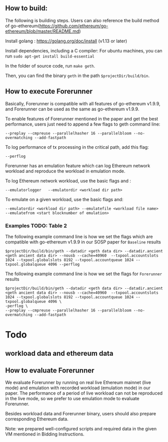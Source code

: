 ## How to build:  

The following is building steps. Users can also reference the build method of go-ethereum(https://github.com/ethereum/go-ethereum/blob/master/README.md) 

Install golang : https://golang.org/doc/install  (v1.13 or later) 

Install dependencies, including a C compiler: For ubuntu machines, you can run `sudo apt-get install build-essential` 

In the folder of source code, run `make geth`.  

Then, you can find the binary `geth` in the path `$projectDir/build/bin`. 

## How to execute Forerunner 

Basically, Forerunner is compatible with all features of go-ethereum v1.9.9, and Forerunner can be used as the same as go-ethereum v1.9.9.  

To enable features of Forerunner mentioned in the paper and get the best performance, users just need to append a few flags to geth command line: 
```
--preplay --cmpreuse --parallelhasher 16 --parallelbloom --no-overmatching --add-fastpath 
``` 

To log performance of tx processing in the critical path, add this flag: 
``` 
--perflog 
```

Forerunner has an emulation feature which can log Ethereum network workload and reproduce the workload in emulation mode. 

To log Ethereum network workload, use the basic flags and : 

``` 
--emulatorlogger   --emulatordir <workload dir path> 
```

To emulate on a given workload, use the basic flags and: 

```
--emulatordir <workload dir path> --emulatefile <workload file name>  --emulatefrom <start blocknumber of emulation> 
```

### Examples TODO: Table 2 

The following example command line is how we set the flags which are compatible with go-ethereum v1.9.9 in our SOSP paper for `Baseline` results 

```
$projectDir/build/bin/geth --datadir <geth data dir> --datadir.ancient  <geth ancient data dir> --nousb --cache=40960  --txpool.accountslots 1024 --txpool.globalslots 8192 --txpool.accountqueue 1024 --txpool.globalqueue 4096 --perflog 
```

The following example command line is how we set the flags for `Forerunner` results 

```
$projectDir/build/bin/geth --datadir <geth data dir> --datadir.ancient  <geth ancient data dir> --nousb --cache=40960  --txpool.accountslots 1024 --txpool.globalslots 8192 --txpool.accountqueue 1024 --txpool.globalqueue 4096 \ 
-perflog \ 
--preplay --cmpreuse --parallelhasher 16 --parallelbloom --no-overmatching --add-fastpath 
```

# Todo  
## workload data and ethereum data

## How to evaluate Forerunner 

We evaluate Forerunner by running on real live Ethereum mainnet (live mode) and emulation with recorded workload (emulation mode) in our paper. The performance of a period of live workload can not be reproduced in the live mode, so we prefer to use emulation mode to evaluate Forerunner.  

Besides workload data and Forerunner binary, users should also prepare corresponding Ethereum data. 

Note: we prepared well-configured scripts and required data in the given VM mentioned in Bidding Instructions.  

 
